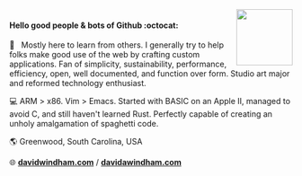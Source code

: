 <img src="https://davidwindham.com/img/ddog.png" align="right" width="100">

#### Hello good people &amp; bots of Github :octocat:

:speech_balloon:&nbsp;&nbsp; Mostly here to learn from others. I generally try to help folks make good use of the web by crafting custom applications. Fan of simplicity, sustainability, performance, efficiency, open, well documented, and function over form. Studio art major and reformed technology enthusiast.

:computer: ARM > x86. Vim > Emacs. Started with BASIC on an Apple II, managed to avoid C, and still haven't learned Rust. Perfectly capable of creating an unholy amalgamation of spaghetti code.  

:earth_americas: Greenwood, South Carolina, USA

:globe_with_meridians: [**davidwindham.com**](https://davidwindham.com/) /
[**davidawindham.com**](https://davidawindham.com/)
